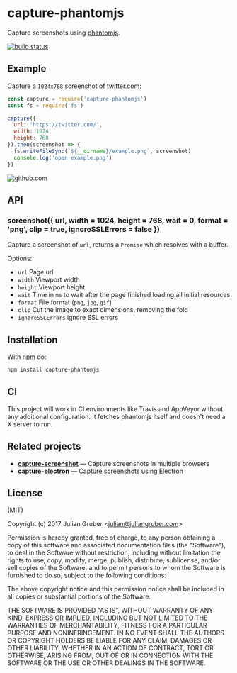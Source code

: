 # capture-phantomjs

Capture screenshots using [phantomjs](http://phantomjs.org/).

[![build status](https://secure.travis-ci.org/juliangruber/capture-phantomjs.png)](http://travis-ci.org/juliangruber/capture-phantomjs)

## Example

Capture a `1024x768` screenshot of [twitter.com](http://twitter.com):

```js
const capture = require('capture-phantomjs')
const fs = require('fs')

capture({
  url: 'https://twitter.com/',
  width: 1024,
  height: 768
}).then(screenshot => {
  fs.writeFileSync(`${__dirname}/example.png`, screenshot)
  console.log('open example.png')
})
```

![github.com](https://raw.github.com/juliangruber/capture-phantomjs/master/example.png)

## API

### screenshot({ url, width = 1024, height = 768, wait = 0, format = 'png', clip = true, ignoreSSLErrors = false })

Capture a screenshot of `url`, returns a `Promise` which resolves with a buffer.

Options:

- `url` Page url
- `width` Viewport width
- `height` Viewport height
- `wait` Time in `ms` to wait after the page finished loading all initial resources
- `format` File format (`png`, `jpg`, `gif`)
- `clip` Cut the image to exact dimensions, removing the fold
- `ignoreSSLErrors` ignore SSL errors

## Installation

With [npm](https://npmjs.org) do:

```bash
npm install capture-phantomjs
```

## CI

This project will work in CI environments like Travis and AppVeyor without any additional configuration. It fetches phantomjs itself and doesn't need a X server to run.

## Related projects

- __[capture-screenshot](https://github.com/juliangruber/capture-screenshot)__ &mdash; Capture screenshots in multiple browsers
- __[capture-electron](https://github.com/juliangruber/capture-electron)__ &mdash; Capture screenshots using Electron

## License

(MIT)

Copyright (c) 2017 Julian Gruber &lt;julian@juliangruber.com&gt;

Permission is hereby granted, free of charge, to any person obtaining a copy of
this software and associated documentation files (the "Software"), to deal in
the Software without restriction, including without limitation the rights to
use, copy, modify, merge, publish, distribute, sublicense, and/or sell copies
of the Software, and to permit persons to whom the Software is furnished to do
so, subject to the following conditions:

The above copyright notice and this permission notice shall be included in all
copies or substantial portions of the Software.

THE SOFTWARE IS PROVIDED "AS IS", WITHOUT WARRANTY OF ANY KIND, EXPRESS OR
IMPLIED, INCLUDING BUT NOT LIMITED TO THE WARRANTIES OF MERCHANTABILITY,
FITNESS FOR A PARTICULAR PURPOSE AND NONINFRINGEMENT. IN NO EVENT SHALL THE
AUTHORS OR COPYRIGHT HOLDERS BE LIABLE FOR ANY CLAIM, DAMAGES OR OTHER
LIABILITY, WHETHER IN AN ACTION OF CONTRACT, TORT OR OTHERWISE, ARISING FROM,
OUT OF OR IN CONNECTION WITH THE SOFTWARE OR THE USE OR OTHER DEALINGS IN THE
SOFTWARE.
